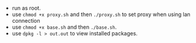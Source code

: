 * run as root.
* use `chmod +x proxy.sh` and then `./proxy.sh` to set proxy when using lan connection
* use `chmod +x base.sh` and then `./base.sh`.
* use `dpkg -l > out.out` to view installed packages.